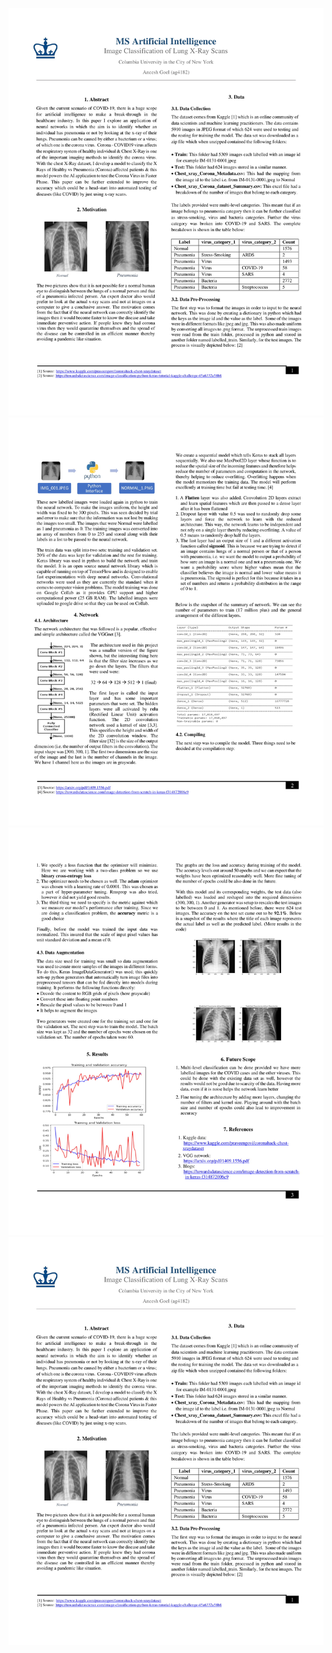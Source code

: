 ![](Report/Images/Report-1.jpg)
![](Report/Images/Report-2.jpg)
![](Report/Images/Report-3.jpg)
![](Report/Images/Report_removed-1.jpg)
